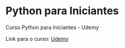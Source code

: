 # Python para Iniciantes
Curso Python para Iniciantes - Udemy

Link para o curso: [Udemy](https://www.udemy.com/course/python-para-iniciantes/)

